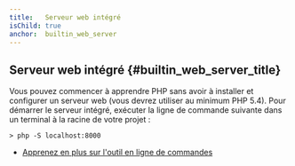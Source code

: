 ```yaml
---
title:   Serveur web intégré
isChild: true
anchor:  builtin_web_server
---
```


## Serveur web intégré {#builtin_web_server_title}

Vous pouvez commencer à apprendre PHP sans avoir à installer et configurer un serveur web (vous devrez utiliser au 
minimum PHP 5.4). Pour démarrer le serveur intégré, exécuter la ligne de commande suivante dans un terminal à la racine 
de votre projet :

    > php -S localhost:8000

* [Apprenez en plus sur l'outil en ligne de commandes][cli-server]

[cli-server]: http://www.php.net/manual/fr/features.commandline.webserver.php
